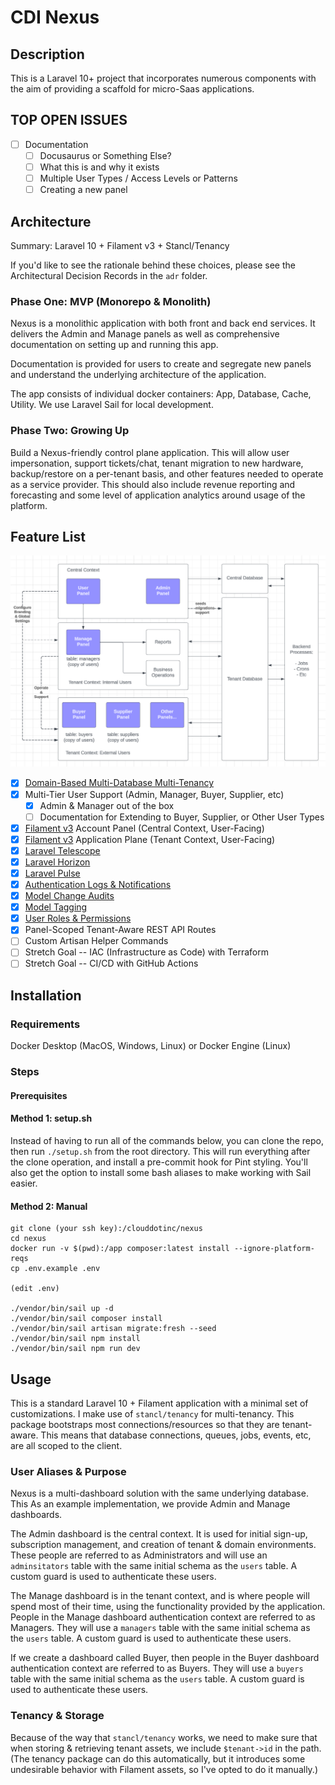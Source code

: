 # CDI Nexus

## Description

This is a Laravel 10+ project that incorporates numerous components with the aim of providing 
a scaffold for micro-Saas applications.

## TOP OPEN ISSUES

- [ ] Documentation
  - [ ] Docusaurus or Something Else?
  - [ ] What this is and why it exists
  - [ ] Multiple User Types / Access Levels or Patterns
  - [ ] Creating a new panel
    
## Architecture

Summary: Laravel 10 + Filament v3 + Stancl/Tenancy

If you'd like to see the rationale behind these choices, please see the Architectural Decision 
Records in the `adr` folder.

### Phase One: MVP (Monorepo & Monolith)

Nexus is a monolithic application with both front and back end services. It delivers the
Admin and Manage panels as well as comprehensive documentation on setting up and running
this app. 

Documentation is provided for users to create and segregate new panels and understand the
underlying architecture of the application.

The app consists of individual docker containers: App, Database, Cache, Utility. We use Laravel
Sail for local development.

### Phase Two: Growing Up

Build a Nexus-friendly control plane application. This will allow user impersonation, support
tickets/chat, tenant migration to new hardware, backup/restore on a per-tenant basis, and other 
features needed to operate as a service provider. This should also include revenue reporting
and forecasting and some level of application analytics around usage of the platform. 

## Feature List

![img_2.png](img_2.png)

- [x] [Domain-Based Multi-Database Multi-Tenancy](https://tenancyforlaravel.com/docs/v3/)
- [x] Multi-Tier User Support (Admin, Manager, Buyer, Supplier, etc)
  - [x] Admin & Manager out of the box
  - [ ] Documentation for Extending to Buyer, Supplier, or Other User Types
- [x] [Filament v3](https://filamentphp.com/docs) Account Panel (Central Context, User-Facing)
- [x] [Filament v3](https://filamentphp.com/docs) Application Plane (Tenant Context, User-Facing)
- [x] [Laravel Telescope](https://laravel.com/docs/10.x/telescope)
- [x] [Laravel Horizon](https://laravel.com/docs/10.x/horizon)
- [x] [Laravel Pulse](https://pulse.laravel.com/)
- [x] [Authentication Logs & Notifications](https://rappasoft.com/docs/laravel-authentication-log/v1/introduction)
- [x] [Model Change Audits](https://laravel-auditing.com)
- [x] [Model Tagging](https://spatie.be/docs/laravel-tags/v4/introduction)
- [x] [User Roles & Permissions](https://spatie.be/docs/laravel-permission/v6/introduction)
- [x] Panel-Scoped Tenant-Aware REST API Routes
- [ ] Custom Artisan Helper Commands
- [ ] Stretch Goal -- IAC (Infrastructure as Code) with Terraform
- [ ] Stretch Goal -- CI/CD with GitHub Actions

## Installation

### Requirements

Docker Desktop (MacOS, Windows, Linux) or Docker Engine (Linux)

### Steps

#### Prerequisites

#### Method 1: setup.sh

Instead of having to run all of the commands below, you can clone the repo, then
run `./setup.sh` from the root directory. This will run everything after the clone
operation, and install a pre-commit hook for Pint styling. You'll also get the
option to install some bash aliases to make working with Sail easier.

#### Method 2: Manual

    git clone (your ssh key):/clouddotinc/nexus
    cd nexus
    docker run -v $(pwd):/app composer:latest install --ignore-platform-reqs
    cp .env.example .env

    (edit .env)

    ./vendor/bin/sail up -d
    ./vendor/bin/sail composer install
    ./vendor/bin/sail artisan migrate:fresh --seed
    ./vendor/bin/sail npm install
    ./vendor/bin/sail npm run dev

## Usage

This is a standard Laravel 10 + Filament application with a minimal set of
customizations. I make use of `stancl/tenancy` for multi-tenancy. This package
bootstraps most connections/resources so that they are tenant-aware. This
means that database connections, queues, jobs, events, etc, are all scoped
to the client.

### User Aliases & Purpose

Nexus is a multi-dashboard solution with the same underlying database. This
As an example implementation, we provide Admin and Manage dashboards.

The Admin dashboard is the central context. It is used for initial sign-up,
subscription management, and creation of tenant & domain environments. These
people are referred to as Administrators and will use an `adminsitators`
table with the same initial schema as the `users` table. A custom guard is
used to authenticate these users.

The Manage dashboard is in the tenant context, and is where people will
spend most of their time, using the functionality provided by the application.
People in the Manage dashboard authentication context are referred to as
Managers. They will use a `managers` table with the same initial schema
as the `users` table. A custom guard is used to authenticate these users.

If we create a dashboard called Buyer, then people in the Buyer dashboard
authentication context are referred to as Buyers. They will use a `buyers`
table with the same initial schema as the `users` table. A custom guard is
used to authenticate these users.

### Tenancy & Storage

Because of the way that `stancl/tenancy` works, we need to make sure that
when storing & retrieving tenant assets, we include `$tenant->id` in the
path. (The tenancy package can do this automatically, but it introduces
some undesirable behavior with Filament assets, so I've opted to do it
manually.)



